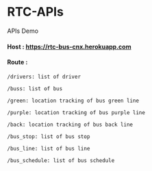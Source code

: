 # RTC-APIs
APIs Demo

#### Host : https://rtc-bus-cnx.herokuapp.com

#### Route : 
```
/drivers: list of driver
```

```
/buss: list of bus
```

```
/green: location tracking of bus green line
```

```
/purple: location tracking of bus purple line
```

```
/back: location tracking of bus back line
```

```
/bus_stop: list of bus stop
```

```
/bus_line: list of bus line
```

```
/bus_schedule: list of bus schedule
```